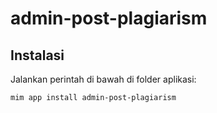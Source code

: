 # admin-post-plagiarism

## Instalasi

Jalankan perintah di bawah di folder aplikasi:

```
mim app install admin-post-plagiarism
```
